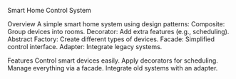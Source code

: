 Smart Home Control System

Overview
A simple smart home system using design patterns:
Composite: Group devices into rooms.
Decorator: Add extra features (e.g., scheduling).
Abstract Factory: Create different types of devices.
Facade: Simplified control interface.
Adapter: Integrate legacy systems.

Features
Control smart devices easily.
Apply decorators for scheduling.
Manage everything via a facade.
Integrate old systems with an adapter.
